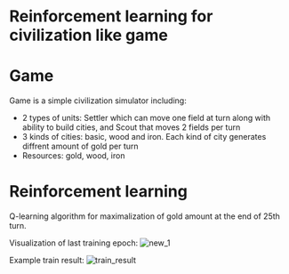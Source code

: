 # Reinforcement learning for civilization like game

# Game
Game is a simple civilization simulator including: 
- 2 types of units: Settler which can move one field at turn along with ability to build cities, and Scout that moves 2 fields per turn
- 3 kinds of cities: basic, wood and iron. Each kind of city generates diffrent amount of gold per turn
- Resources: gold, wood, iron

# Reinforcement learning
Q-learning algorithm for maximalization of gold amount at the end of 25th turn. 

Visualization of last training epoch:
![new_1](https://github.com/plmrr/reinforcement-learning/assets/130595899/8f02e1c5-5211-46ed-a8fd-aa68587dba86)


Example train result:
![train_result](https://github.com/plmrr/reinforcement-learning/assets/130595899/714a6d23-ed13-4b7c-82e0-3bfd93f4a19e)
